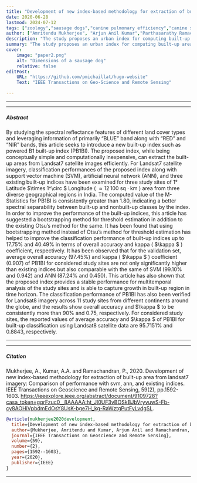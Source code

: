 ```yaml
---
title: "Development of new index-based methodology for extraction of built-up area from landsat7 imagery: Comparison of performance with svm, ann, and existing indices" 
date: 2020-06-28
lastmod: 2024-07-12
tags: ["zoology","sausage dogs","canine pulmonary efficiency","canine science","experimental zoology"]
author: ["Amritendu Mukherjee", "Arjun Anil Kumar","Parthasarathy Ramachandran"]
description: "The study proposes an urban index for computing built-up area from Landsat imagery" 
summary: "The study proposes an urban index for computing built-up area from Landsat imagery" 
cover:
    image: "paper2.png"
    alt: "Dimensions of a sausage dog"
    relative: false
editPost:
    URL: "https://github.com/pmichaillat/hugo-website"
    Text: "IEEE Transactions on Geo-Science and Remote Sensing"

---
```


---
<!--
##### Download

+ [Paper](paper2.pdf)
+ [Online appendix](appendix2.pdf)
+ [Code and data](https://github.com/pmichaillat/wunk)
-->
---

##### Abstract

By studying the spectral reflectance features of different land cover types and leveraging information of primarily “BLUE” band along with “RED” and “NIR” bands, this article seeks to introduce a new built-up index such as powered B1 built-up index (PB1BI). The proposed index, while being conceptually simple and computationally inexpensive, can extract the built-up areas from Landsat7 satellite images efficiently. For Landsat7 satellite imagery, classification performances of the proposed index along with support vector machine (SVM), artificial neural network (ANN), and three existing built-up indices have been examined for three study sites of 1° Latitude $\times 1^\circ $ Longitude ( $\approx 12\,100~{\mathrm {sq}}\cdot {\mathrm {km}}$ ) area from three diverse geographical regions in India. The computed value of the M-Statistics for PB1BI is consistently greater than 1.80, indicating a better spectral separability between built-up and nonbuilt-up classes by the index. In order to improve the performance of the built-up indices, this article has suggested a bootstrapping method for threshold estimation in addition to the existing Otsu’s method for the same. It has been found that using bootstrapping method instead of Otsu’s method for threshold estimation has helped to improve the classification performance of built-up indices up to 17.75\% and 40.49\% in terms of overall accuracy and kappa ( $\kappa $ ) coefficient, respectively. It has been observed that for the validation set, average overall accuracy (97.45\%) and kappa ( $\kappa $ ) coefficient (0.907) of PB1BI for considered study sites are not only significantly higher than existing indices but also comparable with the same of SVM (99.10\% and 0.942) and ANN (87.24\% and 0.450). This article has also shown that the proposed index provides a stable performance for multitemporal analysis of the study sites and is able to capture growth in built-up region in time horizon. The classification performance of PB1BI has also been verified for Landsat8 imagery across 11 study sites from different continents around the globe, and the results show overall accuracy and $\kappa $ to be consistently more than 90% and 0.75, respectively. For considered study sites, the reported values of average accuracy and $\kappa $ of PB1BI for built-up classification using Landsat8 satellite data are 95.7151% and 0.8843, respectively.

---
<!--
##### Figure 2: Dimensions of a sausage dog

![](paper2.png)
-->
---

##### Citation

Mukherjee, A., Kumar, A.A. and Ramachandran, P., 2020. Development of new index-based methodology for extraction of built-up area from landsat7 imagery: Comparison of performance with svm, ann, and existing indices. IEEE Transactions on Geoscience and Remote Sensing, 59(2), pp.1592-1603. https://ieeexplore.ieee.org/abstract/document/9109728?casa_token=gqrFzuc0__8AAAAA:ht_Jl0UF3vBOSkBJbVryvuwS-Fb-cy8AOHiVpbdmEdOsY8UsK-bge7H_kg-RaWztgPutFyLvdgSL.

```BibTeX
@article{mukherjee2020development,
  title={Development of new index-based methodology for extraction of built-up area from landsat7 imagery: Comparison of performance with svm, ann, and existing indices},
  author={Mukherjee, Amritendu and Kumar, Arjun Anil and Ramachandran, Parthasarathy},
  journal={IEEE Transactions on Geoscience and Remote Sensing},
  volume={59},
  number={2},
  pages={1592--1603},
  year={2020},
  publisher={IEEE}
}
```

---
<!--
##### Related material

+ [Presentation slides](presentation2.pdf)
+ [Wikipedia entry](https://en.wikipedia.org/wiki/The_Finer_Points_of_Sausage_Dogs)
-->